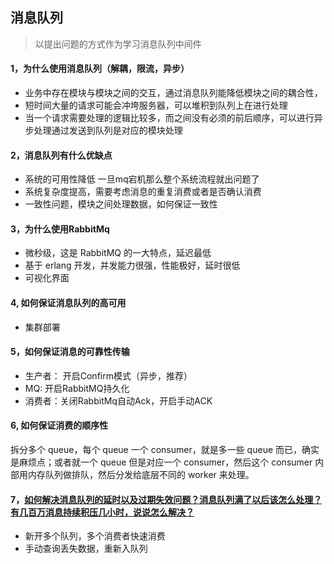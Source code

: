 ## 消息队列

>以提出问题的方式作为学习消息队列中间件

#### 1，为什么使用消息队列（解耦，限流，异步）

- 业务中存在模块与模块之间的交互，通过消息队列能降低模块之间的耦合性，
- 短时间大量的请求可能会冲垮服务器，可以堆积到队列上在进行处理
- 当一个请求需要处理的逻辑比较多，而之间没有必须的前后顺序，可以进行异步处理通过发送到队列是对应的模块处理

#### 2，消息队列有什么优缺点

- 系统的可用性降低 一旦mq宕机那么整个系统流程就出问题了
- 系统复杂度提高，需要考虑消息的重复消费或者是否确认消费
- 一致性问题，模块之间处理数据，如何保证一致性

#### 3，为什么使用RabbitMq

- 微秒级，这是 RabbitMQ 的一大特点，延迟最低
- 基于 erlang 开发，并发能力很强，性能极好，延时很低
- 可视化界面

#### 4, 如何保证消息队列的高可用

- 集群部署

#### 5，如何保证消息的可靠性传输

- 生产者： 开启Confirm模式（异步，推荐）
- MQ: 开启RabbitMQ持久化
- 消费者：关闭RabbitMq自动Ack，开启手动ACK

#### 6,  如何保证消费的顺序性

拆分多个 queue，每个 queue 一个 consumer，就是多一些 queue 而已，确实是麻烦点；或者就一个 queue 但是对应一个 consumer，然后这个 consumer 内部用内存队列做排队，然后分发给底层不同的 worker 来处理。 

#### 7，[如何解决消息队列的延时以及过期失效问题？消息队列满了以后该怎么处理？有几百万消息持续积压几小时，说说怎么解决？](https://link.juejin.im/?target=https%3A%2F%2Fgithub.com%2Fdoocs%2Fadvanced-java%2Fblob%2Fmaster%2Fdocs%2Fhigh-concurrency%2Fmq-time-delay-and-expired-failure.md)

- 新开多个队列，多个消费者快速消费
- 手动查询丢失数据，重新入队列











